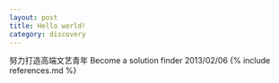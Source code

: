 ```yaml
---
layout: post
title: Hello world!
category: discovery
---
```


努力打造高端文艺青年
Become a solution finder
2013/02/06
{% include references.md %}
